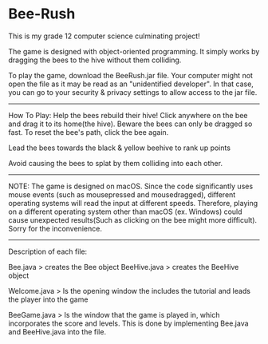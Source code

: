 # Bee-Rush
This is my grade 12 computer science culminating project! 

The game is designed with object-oriented programming. It simply works by dragging the bees to the hive without them colliding.

To play the game, download the BeeRush.jar file. Your computer might not open the file as it may be read as an "unidentified developer". In that case, you can go to your security & privacy settings to allow access to the jar file.

-----------------------------------------------------------------------
How To Play:
Help the bees rebuild their hive! Click anywhere on the bee and drag it to its home(the hive).
Beware the bees can only be dragged so fast. To reset the bee's path, click the bee again.

Lead the bees towards the black & yellow beehive to rank up points

Avoid causing the bees to splat by them colliding into each other. 

-----------------------------------------------------------------------
NOTE: The game is designed on macOS. Since the code significantly uses mouse events (such as mousepressed and mousedragged), 
different operating systems will read the input at different speeds. Therefore, playing on a different operating system other than macOS (ex. Windows) could cause unexpected results(Such as clicking on the bee might more difficult). Sorry for the inconvenience.

-----------------------------------------------------------------------
Description of each file:

Bee.java > creates the Bee object 
BeeHive.java > creates the BeeHive object

Welcome.java > Is the opening window the includes the tutorial and leads the player into the game

BeeGame.java > Is the window that the game is played in, which incorporates the score and levels. This is done by implementing Bee.java and BeeHive.java into the file. 

